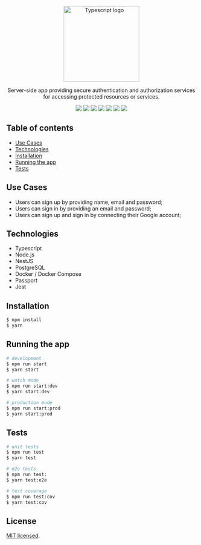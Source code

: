 <p align="center">
  <a href="https://www.typescriptlang.org/" target="blank"><img src="https://upload.wikimedia.org/wikipedia/commons/4/4c/Typescript_logo_2020.svg" width="200" alt="Typescript logo" /></a>
</p>

<p align="center">
  Server-side app providing secure authentication and authorization services for accessing protected resources or services.
</p>

<p align="center">
  <img src="https://img.shields.io/badge/TypeScript-007ACC?style=for-the-badge&logo=typescript&logoColor=white"/>
  <img src="https://img.shields.io/badge/Node.js-339933?style=for-the-badge&logo=nodedotjs&logoColor=white" />
  <img src="https://img.shields.io/badge/nestjs-E0234E?style=for-the-badge&logo=nestjs&logoColor=white" />
  <img src="https://img.shields.io/badge/PostgreSQL-316192?style=for-the-badge&logo=postgresql&logoColor=white" />
  <img src="https://img.shields.io/badge/Prisma-3982CE?style=for-the-badge&logo=Prisma&logoColor=white" />
  <img src="https://img.shields.io/badge/Docker-2CA5E0?style=for-the-badge&logo=docker&logoColor=white" />
  <img src="https://img.shields.io/badge/Jest-C21325?style=for-the-badge&logo=jest&logoColor=white" />
</p>

## Table of contents
* [Use Cases](#use-cases)
* [Technologies](#technologies)
* [Installation](#installation)
* [Running the app](#running-the-app)
* [Tests](#tests)

## Use Cases
- Users can sign up by providing name, email and password;
- Users can sign in by providing an email and password;
- Users can sign up and sign in by connecting their Google account;

## Technologies
- Typescript
- Node.js
- NestJS
- PostgreSQL
- Docker / Docker Compose
- Passport
- Jest

## Installation

```bash
$ npm install
$ yarn
```

## Running the app

```bash
# development
$ npm run start
$ yarn start

# watch mode
$ npm run start:dev
$ yarn start:dev

# production mode
$ npm run start:prod
$ yarn start:prod
```

## Tests

```bash
# unit tests
$ npm run test
$ yarn test

# e2e tests
$ npm run test:
$ yarn test:e2e

# test coverage
$ npm run test:cov
$ yarn test:cov
```

## License

[MIT licensed](LICENSE).
